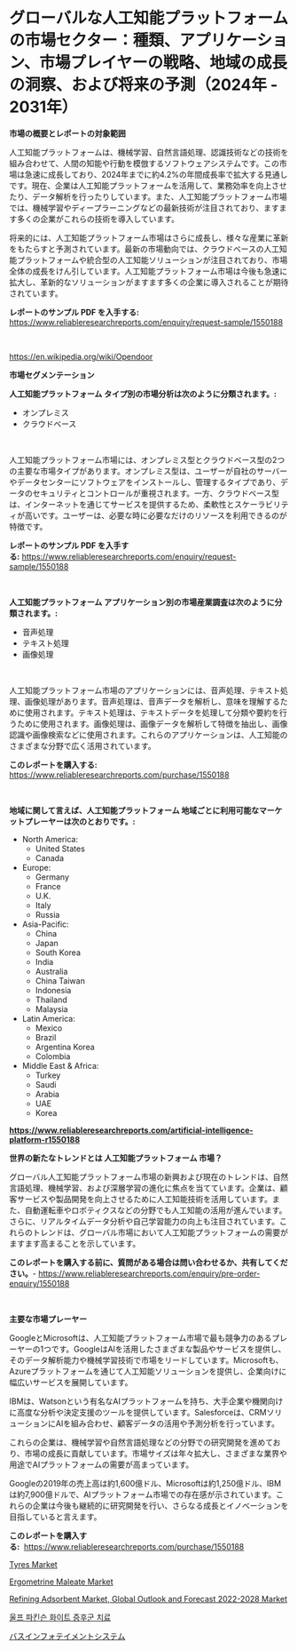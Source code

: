 <p><h1>グローバルな人工知能プラットフォームの市場セクター：種類、アプリケーション、市場プレイヤーの戦略、地域の成長の洞察、および将来の予測（2024年 - 2031年）</h1></p><p><strong>市場の概要とレポートの対象範囲</strong></p>
<p><p>人工知能プラットフォームは、機械学習、自然言語処理、認識技術などの技術を組み合わせて、人間の知能や行動を模倣するソフトウェアシステムです。この市場は急速に成長しており、2024年までに約4.2%の年間成長率で拡大する見通しです。現在、企業は人工知能プラットフォームを活用して、業務効率を向上させたり、データ解析を行ったりしています。また、人工知能プラットフォーム市場では、機械学習やディープラーニングなどの最新技術が注目されており、ますます多くの企業がこれらの技術を導入しています。</p><p>将来的には、人工知能プラットフォーム市場はさらに成長し、様々な産業に革新をもたらすと予測されています。最新の市場動向では、クラウドベースの人工知能プラットフォームや統合型の人工知能ソリューションが注目されており、市場全体の成長をけん引しています。人工知能プラットフォーム市場は今後も急速に拡大し、革新的なソリューションがますます多くの企業に導入されることが期待されています。</p></p>
<p><strong>レポートのサンプル PDF を入手する:</strong> <a href="https://www.reliableresearchreports.com/enquiry/request-sample/1550188">https://www.reliableresearchreports.com/enquiry/request-sample/1550188</a></p>
<p>&nbsp;</p>
<p><a href="https://en.wikipedia.org/wiki/Opendoor">https://en.wikipedia.org/wiki/Opendoor</a></p>
<p><strong>市場セグメンテーション</strong></p>
<p><strong>人工知能プラットフォーム タイプ別の市場分析は次のように分類されます。:</strong></p>
<p><ul><li>オンプレミス</li><li>クラウドベース</li></ul></p>
<p>&nbsp;</p>
<p><p>人工知能プラットフォーム市場には、オンプレミス型とクラウドベース型の2つの主要な市場タイプがあります。オンプレミス型は、ユーザーが自社のサーバーやデータセンターにソフトウェアをインストールし、管理するタイプであり、データのセキュリティとコントロールが重視されます。一方、クラウドベース型は、インターネットを通じてサービスを提供するため、柔軟性とスケーラビリティが高いです。ユーザーは、必要な時に必要なだけのリソースを利用できるのが特徴です。</p></p>
<p><strong>レポートのサンプル PDF を入手する:</strong>&nbsp;<a href="https://www.reliableresearchreports.com/enquiry/request-sample/1550188">https://www.reliableresearchreports.com/enquiry/request-sample/1550188</a></p>
<p>&nbsp;</p>
<p><strong> 人工知能プラットフォーム アプリケーション別の市場産業調査は次のように分類されます。:</strong></p>
<p><ul><li>音声処理</li><li>テキスト処理</li><li>画像処理</li></ul></p>
<p>&nbsp;</p>
<p><p>人工知能プラットフォーム市場のアプリケーションには、音声処理、テキスト処理、画像処理があります。音声処理は、音声データを解析し、意味を理解するために使用されます。テキスト処理は、テキストデータを処理して分類や要約を行うために使用されます。画像処理は、画像データを解析して特徴を抽出し、画像認識や画像検索などに使用されます。これらのアプリケーションは、人工知能のさまざまな分野で広く活用されています。</p></p>
<p><strong>このレポートを購入する:</strong>&nbsp; <a href="https://www.reliableresearchreports.com/purchase/1550188">https://www.reliableresearchreports.com/purchase/1550188</a></p>
<p>&nbsp;</p>
<p><strong>地域に関して言えば、人工知能プラットフォーム 地域ごとに利用可能なマーケットプレーヤーは次のとおりです。:</strong></p>
<p><ul>
    <li>
        North America:
        <ul>
            <li>United States</li>
            <li>Canada</li>
        </ul>
    </li>
    <li>
        Europe:
        <ul>
            <li>Germany</li>
            <li>France</li>
            <li>U.K.</li>
            <li>Italy</li>
            <li>Russia</li>
        </ul>
    </li>
    <li>
        Asia-Pacific:
        <ul>
            <li>China</li>
            <li>Japan</li>
            <li>South Korea</li>
            <li>India</li>
            <li>Australia</li>
            <li>China Taiwan</li>
            <li>Indonesia</li>
            <li>Thailand</li>
            <li>Malaysia</li>
        </ul>
    </li>
    <li>
        Latin America:
        <ul>
            <li>Mexico</li>
            <li>Brazil</li>
            <li>Argentina Korea</li>
            <li>Colombia</li>
        </ul>
    </li>
    <li>
        Middle East & Africa:
        <ul>
            <li>Turkey</li>
            <li>Saudi</li>
            <li>Arabia</li>
            <li>UAE</li>
            <li>Korea</li>
        </ul>
    </li>
    </ul></p>
<p><strong><a href="https://www.reliableresearchreports.com/artificial-intelligence-platform-r1550188">https://www.reliableresearchreports.com/artificial-intelligence-platform-r1550188</a></strong>&nbsp;</p>
<p><strong>世界の新たなトレンドとは 人工知能プラットフォーム 市場？</strong></p>
<p><p>グローバル人工知能プラットフォーム市場の新興および現在のトレンドは、自然言語処理、機械学習、および深層学習の進化に焦点を当てています。企業は、顧客サービスや製品開発を向上させるために人工知能技術を活用しています。また、自動運転車やロボティクスなどの分野でも人工知能の活用が進んでいます。さらに、リアルタイムデータ分析や自己学習能力の向上も注目されています。これらのトレンドは、グローバル市場において人工知能プラットフォームの需要がますます高まることを示しています。</p></p>
<p><strong>このレポートを購入する前に、質問がある場合は問い合わせるか、共有してください。</strong>- <a href="https://www.reliableresearchreports.com/enquiry/pre-order-enquiry/1550188">https://www.reliableresearchreports.com/enquiry/pre-order-enquiry/1550188</a></p>
<p>&nbsp;</p>
<p><strong>主要な市場プレーヤー</strong></p>
<p><p>GoogleとMicrosoftは、人工知能プラットフォーム市場で最も競争力のあるプレーヤーの1つです。GoogleはAIを活用したさまざまな製品やサービスを提供し、そのデータ解析能力や機械学習技術で市場をリードしています。Microsoftも、Azureプラットフォームを通じて人工知能ソリューションを提供し、企業向けに幅広いサービスを展開しています。</p><p>IBMは、Watsonという有名なAIプラットフォームを持ち、大手企業や機関向けに高度な分析や決定支援のツールを提供しています。Salesforceは、CRMソリューションにAIを組み合わせ、顧客データの活用や予測分析を行っています。</p><p>これらの企業は、機械学習や自然言語処理などの分野での研究開発を進めており、市場の成長に貢献しています。市場サイズは年々拡大し、さまざまな業界や用途でAIプラットフォームの需要が高まっています。</p><p>Googleの2019年の売上高は約1,600億ドル、Microsoftは約1,250億ドル、IBMは約7,900億ドルで、AIプラットフォーム市場での存在感が示されています。これらの企業は今後も継続的に研究開発を行い、さらなる成長とイノベーションを目指していると言えます。</p></p>
<p><strong>このレポートを購入する:</strong>&nbsp;&nbsp;<a href="https://www.reliableresearchreports.com/purchase/1550188">https://www.reliableresearchreports.com/purchase/1550188</a></p>
<p><p><a href="https://issuu.com/reportprime-2/docs/tyres-market-size-2030.pptx">Tyres Market</a></p><p><a href="https://www.linkedin.com/pulse/ergometrine-maleate-market-size-amp-share-analysis-growth-zqajc">Ergometrine Maleate Market</a></p><p><a href="https://medium.com/@anne.mitchell45476/refining-adsorbent-market-global-outlook-and-forecast-2022-2028-market-a-global-and-regional-af5884689aa2">Refining Adsorbent Market, Global Outlook and Forecast 2022-2028 Market</a></p><p><a href="https://medium.com/@kylevasquez266/%EA%B8%80%EB%A1%9C%EB%B2%8C-wolff-parkinson-white-%EC%A6%9D%ED%9B%84%EA%B5%B0-%EC%B9%98%EB%A3%8C-%EC%8B%9C%EC%9E%A5%EC%9D%98-%ED%92%8D%EA%B2%BD-%ED%83%90%EC%83%89-%ED%8A%B8%EB%A0%8C%EB%93%9C-%EC%98%88%EC%B8%A1-%EB%B0%8F-%EC%98%81%ED%96%A5-%EB%B6%84%EC%84%9D-2024-2031-%EC%9D%80-116-%ED%8E%98%EC%9D%B4%EC%A7%80%EC%97%90-%EC%86%8C%EA%B0%9C%EB%90%98%EC%97%88%EC%8A%B5%EB%8B%88%EB%8B%A4-619452b79a31">울프 파킨슨 화이트 증후군 치료</a></p><p><a href="https://medium.com/@karinaokon69/%E3%82%B0%E3%83%AD%E3%83%BC%E3%83%90%E3%83%AB%E3%83%90%E3%82%B9%E3%82%A4%E3%83%B3%E3%83%95%E3%82%A9%E3%83%86%E3%82%A4%E3%83%B3%E3%83%A1%E3%83%B3%E3%83%88%E3%82%B7%E3%82%B9%E3%83%86%E3%83%A0%E5%B8%82%E5%A0%B4-%E8%A3%BD%E5%93%81%E3%82%BF%E3%82%A4%E3%83%97-%E3%83%8F%E3%83%BC%E3%83%89%E3%82%A6%E3%82%A7%E3%82%A2%E3%83%87%E3%83%90%E3%82%A4%E3%82%B9-%E3%82%BD%E3%83%95%E3%83%88%E3%82%A6%E3%82%A7%E3%82%A2%E3%82%B7%E3%82%B9%E3%83%86%E3%83%A0-%E3%82%A8%E3%83%B3%E3%83%89%E3%83%A6%E3%83%BC%E3%82%B6%E3%83%BC-%E5%9C%B0%E5%9F%9F%E3%81%AB%E7%84%A6%E7%82%B9%E3%82%92%E5%BD%93%E3%81%A6%E3%81%9F%E5%88%86%E6%9E%90%E3%81%A8%E4%BA%88%E6%B8%AC-2024%E5%B9%B4-2031%E5%B9%B4-61d5f38ca735">バスインフォテイメントシステム</a></p></p>